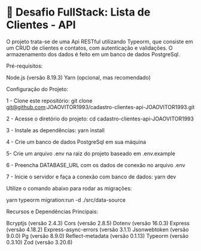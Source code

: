 # 🏁 Desafio FullStack: Lista de Clientes - API

O projeto trata-se de uma Api RESTful utilizando Typeorm, que consiste em um CRUD de clientes e contatos, com autenticação e validações. O armazenamento dos dados é feito em um banco de dados PostgreSql.

Pré-requisitos:

Node.js (versão 8.19.3)
Yarn (opcional, mas recomendado)

Configuração do Projeto:

1 - Clone este repositório: git clone git@github.com:JOAOVITOR1993/cadastro-clientes-api-JOAOVITOR1993.git

2 - Acesse o diretório do projeto: cd cadastro-clientes-api-JOAOVITOR1993

3 - Instale as dependências: yarn install

4 - Crie um banco de dados PostgreSql em sua máquina

5- Crie um arquivo .env na raiz do projeto baseado em 
.env.example

6 - Preencha DATABASE_URL com os dados de conexão no arquivo .env

7 - Inicie o servidor e faça a conexão com banco de dados: yarn dev

Utilize o comando abaixo para rodar as migrações:

yarn typeorm migration:run -d ./src/data-source

Recursos e Dependências Principais:

Bcryptjs (versão 2.4.3)
Cors (versão 2.8.5)
Dotenv (versão 16.0.3)
Express (versão 4.18.2)
Express-async-errors (versão 3.1.1)
Jsonwebtoken (versão 9.0.0)
Pg (versão 8.9.0)
Reflect-metadata (versão 0.1.13)
Typeorm (versão 0.3.10)
Zod (versão 3.20.6)





